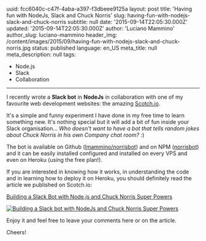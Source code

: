 uuid:             fcc6040c-c47f-4aba-a397-f3dbeee9125a
layout:           post
title:            'Having fun with NodeJs, Slack and Chuck Norris'
slug:             having-fun-with-nodejs-slack-and-chuck-norris
subtitle:         null
date:             '2015-09-14T22:05:30.000Z'
updated:          '2015-09-14T22:05:30.000Z'
author:           'Luciano Mammino'
author_slug:      luciano-mammino
header_img:       /content/images/2015/09/having-fun-with-nodejs-slack-and-chuck-norris.jpg
status:           published
language:         en_US
meta_title:       null
meta_description: null
tags:
  - Node.js
  - Slack
  - Collaboration

---

I recently wrote a **Slack bot** in **NodeJs** in collaboration with one of my favourite web development websites: the amazing [Scotch.io](https://scotch.io).

It's a simple and funny experiment I have done in my free time to learn something new. It's nothing special but it will add a bit of fun inside your Slack organisation... *Who doesn't want to have a bot that tells random jokes about Chuck Norris in his own Company chat room?* :)

The bot is available on Github ([lmammino/norrisbot](https://github.com/lmammino/norrisbot)) and on NPM ([norrisbot](https://www.npmjs.com/package/norrisbot)) and it can be easily installed configured and installed on every VPS and even on Heroku (using the free plan!).

If you are interested in knowing how it works, in understanding the code and in learning how to deploy it on Heroku, you should definitely read the article we published on Scotch.io:

[Building a Slack Bot with Node.js and Chuck Norris Super Powers](https://scotch.io/tutorials/building-a-slack-bot-with-node-js-and-chuck-norris-super-powers)

[![Building a Slack bot with NodeJs and Chuck Norris Super Powers](/content/images/2015/09/slacker.png)](https://scotch.io/tutorials/building-a-slack-bot-with-node-js-and-chuck-norris-super-powers)

Enjoy it and feel free to leave your comments here or on the article.

Cheers!
